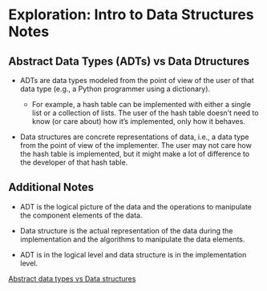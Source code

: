 # Exploration: Intro to Data Structures Notes

## Abstract Data Types (ADTs) vs Data Dtructures

- ADTs are data types modeled from the point of view of the user of that data type (e.g., a Python programmer using a dictionary).

  - For example, a hash table can be implemented with either a single list or a collection of lists. The user of the hash table doesn’t need to know (or care about) how it’s implemented, only how it behaves.
  
- Data structures are concrete representations of data, i.e., a data type from the point of view of the implementer. The user may not care how the hash table is implemented, but it might make a lot of difference to the developer of that hash table.

## Additional Notes

- ADT is the logical picture of the data and the operations to manipulate the component elements of the data. 

- Data structure is the actual representation of the data during the implementation and the algorithms to manipulate the data elements. 

- ADT is in the logical level and data structure is in the implementation level.

[Abstract data types vs Data structures](https://abrickshort.wordpress.com/2005/03/06/abstract-data-types-vs-data-structures/)

